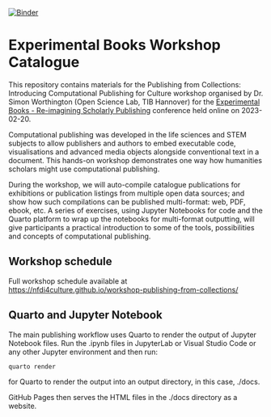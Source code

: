 [![Binder](https://mybinder.org/badge_logo.svg)](https://mybinder.org/v2/gh/NFDI4Culture/experimental-books-workshop/HEAD)

# Experimental Books Workshop Catalogue

This repository contains materials for the Publishing from Collections: Introducing Computational Publishing for Culture workshop organised by Dr. Simon Worthington (Open Science Lab, TIB Hannover) for the [Experimental Books - Re-imagining Scholarly Publishing](https://experimentalbooks.pubpub.org/) conference held online on 2023-02-20.

Computational publishing was developed in the life sciences and STEM subjects to allow publishers and authors to embed executable code, visualisations and advanced media objects alongside conventional text in a document. This hands-on workshop demonstrates one way how humanities scholars might use computational publishing.

During the workshop, we will auto-compile catalogue publications for exhibitions or publication listings from multiple open data sources; and show how such compilations can be published multi-format: web, PDF, ebook, etc. A series of exercises, using Jupyter Notebooks for code and the Quarto platform to wrap up the notebooks for multi-format outputting, will give participants a practical introduction to some of the tools, possibilities and concepts of computational publishing.

## Workshop schedule

Full workshop schedule available at https://nfdi4culture.github.io/workshop-publishing-from-collections/

## Quarto and Jupyter Notebook

The main publishing workflow uses Quarto to render the output of Jupyter Notebook files. Run the .ipynb files in JupyterLab or Visual Studio Code or any other Jupyter environment and then run:

`quarto render`

for Quarto to render the output into an output directory, in this case, ./docs. 

GitHub Pages then serves the HTML files in the ./docs directory as a website. 
